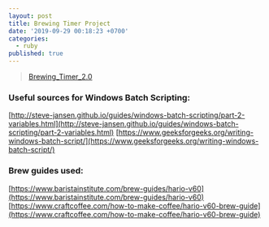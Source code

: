 ```yaml
---
layout: post
title: Brewing Timer Project
date: '2019-09-29 00:18:23 +0700'
categories:
  - ruby
published: true
---
```

> [Brewing_Timer_2.0](/project/brew-timer/)

### Useful sources for Windows Batch Scripting:

[http://steve-jansen.github.io/guides/windows-batch-scripting/part-2-variables.html](http://steve-jansen.github.io/guides/windows-batch-scripting/part-2-variables.html)
[https://www.geeksforgeeks.org/writing-windows-batch-script/](https://www.geeksforgeeks.org/writing-windows-batch-script/)

### Brew guides used:

[https://www.baristainstitute.com/brew-guides/hario-v60](https://www.baristainstitute.com/brew-guides/hario-v60)
[https://www.craftcoffee.com/how-to-make-coffee/hario-v60-brew-guide](https://www.craftcoffee.com/how-to-make-coffee/hario-v60-brew-guide)
